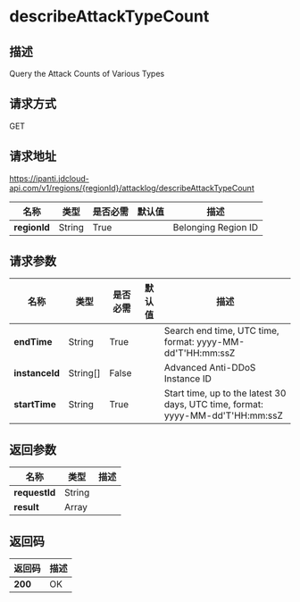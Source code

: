 # describeAttackTypeCount


## 描述
Query the Attack Counts of Various Types

## 请求方式
GET

## 请求地址
https://ipanti.jdcloud-api.com/v1/regions/{regionId}/attacklog/describeAttackTypeCount

|名称|类型|是否必需|默认值|描述|
|---|---|---|---|---|
|**regionId**|String|True| |Belonging Region ID|

## 请求参数
|名称|类型|是否必需|默认值|描述|
|---|---|---|---|---|
|**endTime**|String|True| |Search end time, UTC time, format: yyyy-MM-dd'T'HH:mm:ssZ|
|**instanceId**|String[]|False| |Advanced Anti-DDoS Instance ID|
|**startTime**|String|True| |Start time, up to the latest 30 days, UTC time, format: yyyy-MM-dd'T'HH:mm:ssZ|


## 返回参数
|名称|类型|描述|
|---|---|---|
|**requestId**|String| |
|**result**|Array| |


## 返回码
|返回码|描述|
|---|---|
|**200**|OK|
